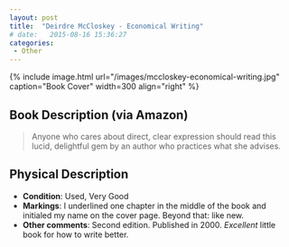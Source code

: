 ```yaml
---
layout: post
title:  "Deirdre McCloskey - Economical Writing"
# date:   2015-08-16 15:36:27
categories: 
 - Other
---
```



{% include image.html url="/images/mccloskey-economical-writing.jpg" caption="Book Cover" width=300 align="right" %}

## Book Description (via Amazon)

> Anyone who cares about direct, clear expression should read this lucid, delightful gem by an author who practices what she advises.

## Physical Description

- **Condition**: Used, Very Good
- **Markings**: I underlined one chapter in the middle of the book and initialed my name on the cover page. Beyond that: like new.
- **Other comments**: Second edition. Published in 2000. *Excellent* little book for how to write better.
